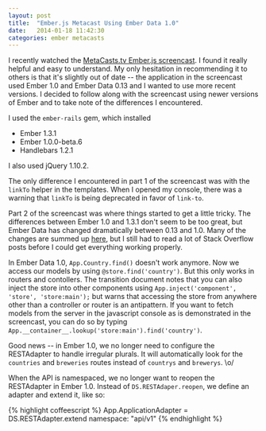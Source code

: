 ```yaml
---
layout: post
title:  "Ember.js Metacast Using Ember Data 1.0"
date:   2014-01-18 11:42:30
categories: ember metacasts
---
```


I recently watched the [MetaCasts.tv Ember.js screencast](http://www.metacasts.tv/casts/ember-js-pts-1-4). I found it really helpful and easy to understand. My only hesitation in recommending it to others is that it's slightly out of date -- the application in the screencast used Ember 1.0 and Ember Data 0.13 and I wanted to use more recent versions. I decided to follow along with the screencast using newer versions of Ember and to take note of the differences I encountered. 

I used the `ember-rails` gem, which installed

* Ember 1.3.1
* Ember 1.0.0-beta.6
* Handlebars 1.2.1

I also used jQuery 1.10.2.

The only difference I encountered in part 1 of the screencast was with the `linkTo` helper in the templates. When I opened my console, there was a warning that `linkTo` is being deprecated in favor of `link-to`.

Part 2 of the screencast was where things started to get a little tricky. The differences between Ember 1.0 and 1.3.1 don't seem to be too great, but Ember Data has changed dramatically between 0.13 and 1.0. Many of the changes are summed up [here](https://github.com/emberjs/data/blob/master/TRANSITION.md), but I still had to read a lot of Stack Overflow posts before I could get everything working properly.

In Ember Data 1.0, `App.Country.find()` doesn't work anymore. Now we access our models by using `@store.find('country')`. But this only works in routers and contollers. The transition document notes that you can also inject the store into other components using `App.inject('component', 'store', 'store:main');` but warns that accessing the store from anywhere other than a controller or router is an antipattern. If you want to fetch models from the server in the javascript console as is demonstrated in the screencast, you can do so by typing `App.__container__.lookup('store:main').find('country')`.

Good news -- in Ember 1.0, we no longer need to configure the RESTAdapter to handle irregular plurals. It will automatically look for the `countries` and `breweries` routes instead of `countrys` and `brewerys`. \o/

When the API is namespaced, we no longer want to reopen the RESTAdapter in Ember 1.0. Instead of `DS.RESTAdaper.reopen`, we define an adapter and extend it, like so:

{% highlight coffeescript %}
  App.ApplicationAdapter = DS.RESTAdapter.extend
    namespace: "api/v1"
{% endhighlight %}

